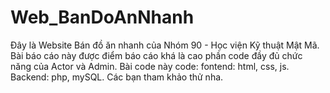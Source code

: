 # Web_BanDoAnNhanh
Đây là Website Bán đồ ăn nhanh của Nhóm 90 - Học viện Kỹ thuật Mật Mã.
Bài báo cáo này được điểm báo cáo khá là cao phần code đầy đủ chức năng của Actor và Admin.
Bài code này code: fontend: html, css, js. Backend: php, mySQL.
Các bạn tham khảo thử nha.
